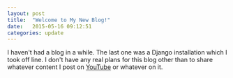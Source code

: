 ```yaml
---
layout: post
title:  "Welcome to My New Blog!"
date:   2015-05-16 09:12:51
categories: update
---
```

I haven't had a blog in a while. The last one was a Django installation which I took off line. I don't have any real plans for this blog other than to share whatever content I post on [YouTube]({{site.youtube_channel}}) or whatever on it. 
